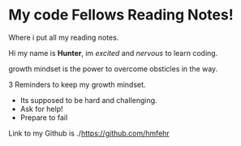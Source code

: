 # **My code Fellows Reading Notes!**
Where i put all my reading notes. 

Hi my name is **Hunter**, im *excited* and *nervous* to learn coding.

growth mindset is the power to overcome obsticles in the way.

3 Reminders to keep my growth mindset.

- Its supposed to be hard and challenging.
- Ask for help!
- Prepare to fail

Link to my Github is ./https://github.com/hmfehr

